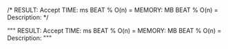 <!--
 * @Description: 
 * @Version: 1.0
 * @Author: Vicro
 * @Date: 2020-11-30 21:56:56
 * @LastEditTime: 2020-12-04 14:57:45
 * @FilePath: \Leetcode\readme.md
-->


/*
RESULT: Accept
TIME:   ms    BEAT %    O(n) = 
MEMORY: MB    BEAT %    O(n) =  
Description: 
*/


"""
RESULT: Accept
TIME:   ms    BEAT %    O(n) = 
MEMORY: MB    BEAT %    O(n) =  
Description: 
"""